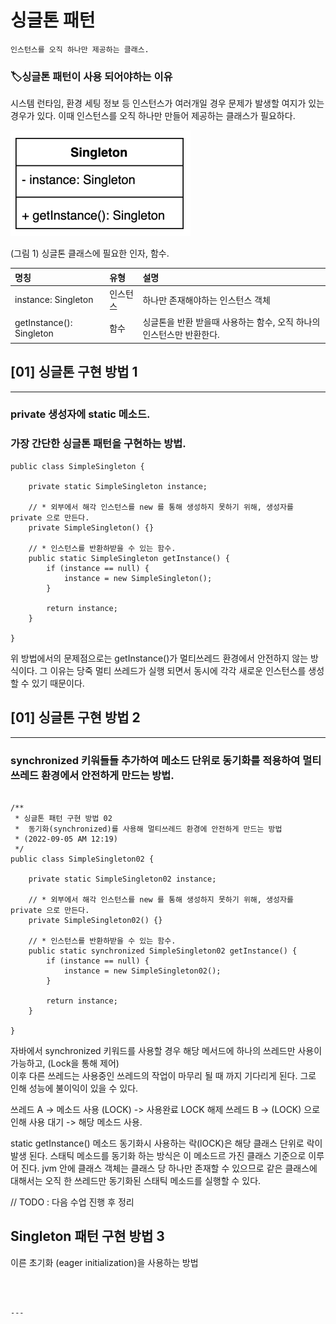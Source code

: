 
# 싱글톤 패턴

```
인스턴스를 오직 하나만 제공하는 클래스. 
```


### 🏷️싱글톤 패턴이 사용 되어야하는 이유

시스템 런타임, 환경 세팅 정보 등 인스턴스가 여러개일 경우 문제가 발생할 여지가 있는 경우가 있다.
이때 인스턴스를 오직 하나만 만들어 제공하는 클래스가 필요하다.

![img.png](assets/img.png)

(그림 1) 싱글톤 클래스에 필요한 인자, 함수.
 


| 명칭                        | 유형       | 설명                                                              |
|:--------------------------|:---------|:----------------------------------------------------------------|
| instance: Singleton       | 인스턴스     | 하나만 존재해야하는 인스턴스 객체                                              |
| getInstance(): Singleton  | 함수       | 싱글톤을 반환 받을때 사용하는 함수, 오직 하나의 인스턴스만 반환한다.                         |

## [01] 싱글톤 구현 방법 1

---

### private 생성자에 static 메소드.
### 가장 간단한 싱글톤 패턴을 구현하는 방법.

```
public class SimpleSingleton {

    private static SimpleSingleton instance;

    // * 외부에서 해각 인스턴스를 new 를 통해 생성하지 못하기 위해, 생성자를 private 으로 만든다.
    private SimpleSingleton() {}

    // * 인스턴스를 반환하받을 수 있는 함수.
    public static SimpleSingleton getInstance() {
        if (instance == null) {
            instance = new SimpleSingleton();
        }

        return instance;
    }

}
```

위 방법에서의 문제점으로는 getInstance()가 멀티쓰레드 환경에서 안전하지 않는 방식이다. 
그 이유는 당죽 멀티 쓰레드가 실행 되면서 동시에 각각 새로운 인스턴스를 생성할 수 있기 때문이다.


## [01] 싱글톤 구현 방법 2

---

### synchronized 키워들들 추가하여 메소드 단위로 동기화를 적용하여 멀티쓰레드 환경에서 안전하게 만드는 방법.

```

/**
 * 싱글톤 패턴 구현 방법 02
 *  동기화(synchronized)를 사용해 멀티쓰레드 환경에 안전하게 만드는 방법
 * (2022-09-05 AM 12:19)
 */
public class SimpleSingleton02 {

    private static SimpleSingleton02 instance;

    // * 외부에서 해각 인스턴스를 new 를 통해 생성하지 못하기 위해, 생성자를 private 으로 만든다.
    private SimpleSingleton02() {}

    // * 인스턴스를 반환하받을 수 있는 함수.
    public static synchronized SimpleSingleton02 getInstance() {
        if (instance == null) {
            instance = new SimpleSingleton02();
        }

        return instance;
    }

}

```

자바에서 synchronized 키워드를 사용할 경우 해당 메서드에 하나의 쓰레드만 사용이 가능하고, (Lock을 통해 제어)  
이후 다른 쓰레드는 사용중인 쓰레드의 작업이 마무리 될 때 까지 기다리게 된다. 그로 인해 성능에 불이익이 있을 수 있다.

쓰레드 A -> 메소드 사용 (LOCK)  -> 사용완료 LOCK 해제
쓰레드 B -> (LOCK) 으로 인해 사용 대기 -> 해당 메소드 사용.

static getInstance() 메소드 동기화시 사용하는 락(lOCK)은 해당 클래스 단위로 락이 발생 된다. 스태틱 메소드를 동기화 하는 방식은 이 메소드르 가진 클래스 기준으로 이루어 진다.
jvm 안에 클래스 객체는 클래스 당 하나만 존재할 수 있으므로 같은 클래스에 대해서는 오직 한 쓰레드만 동기화된 스태틱 메소드를 실행할 수 있다.



// TODO : 다음 수업 진행 후 정리 
## Singleton 패턴 구현 방법 3
이른 초기화 (eager initialization)을 사용하는 방법

```



---